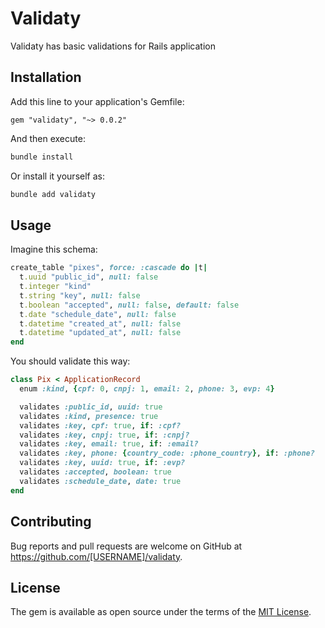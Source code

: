 # Validaty

Validaty has basic validations for Rails application

## Installation

Add this line to your application's Gemfile:

```ru
gem "validaty", "~> 0.0.2"
```

And then execute:

```bash
bundle install
```

Or install it yourself as:

```bash
bundle add validaty
```

## Usage

Imagine this schema:

```rb
create_table "pixes", force: :cascade do |t|
  t.uuid "public_id", null: false
  t.integer "kind"
  t.string "key", null: false
  t.boolean "accepted", null: false, default: false
  t.date "schedule_date", null: false
  t.datetime "created_at", null: false
  t.datetime "updated_at", null: false
end
```

You should validate this way:

```rb
class Pix < ApplicationRecord
  enum :kind, {cpf: 0, cnpj: 1, email: 2, phone: 3, evp: 4}

  validates :public_id, uuid: true
  validates :kind, presence: true
  validates :key, cpf: true, if: :cpf?
  validates :key, cnpj: true, if: :cnpj?
  validates :key, email: true, if: :email?
  validates :key, phone: {country_code: :phone_country}, if: :phone?
  validates :key, uuid: true, if: :evp?
  validates :accepted, boolean: true
  validates :schedule_date, date: true
end
```

## Contributing

Bug reports and pull requests are welcome on GitHub at https://github.com/[USERNAME]/validaty.

## License

The gem is available as open source under the terms of the [MIT License](https://opensource.org/licenses/MIT).
